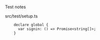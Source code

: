 Test notes

src/test/setup.ts

```
    declare global {
      var signin: () => Promise<string[]>;
    }
```
